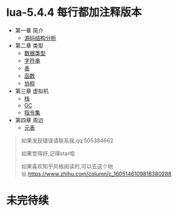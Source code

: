 # lua-5.4.4 每行都加注释版本

- 第一章 简介
  - [源码结构分析](https://frog-game.github.io/posts/read/lua5.4.4.introduction/)
- 第二章 类型
  - [数据类型 ](https://frog-game.github.io/posts/read/lua5.4.4.type/)
  - [字符串](https://frog-game.github.io/posts/read/lua5.4.4.string/)
  - [表](https://frog-game.github.io/posts/read/lua5.4.4.table/)
  - [函数](https://frog-game.github.io/posts/read/lua5.4.4.function/)
  - [协程](https://frog-game.github.io/posts/read/lua5.4.4.coroutine/)
- 第三章 虚拟机
  - [栈](https://frog-game.github.io/posts/read/lua5.4.4.stack/)
  - [GC](https://frog-game.github.io/posts/read/lua5.4.4.gc/)
  - [指令集](https://frog-game.github.io/posts/read/lua5.4.4.code/)
- 第四章 周边
  - [元表](https://frog-game.github.io/posts/read/lua5.4.4.metatable/)


> 如果发现错误请联系我,qq:505384662
>
> 如果觉得好,记得star哈
>
> 如果喜欢知乎风格阅读的,可以去这个地址:https://www.zhihu.com/column/c_1605146109818380288

# 未完待续
